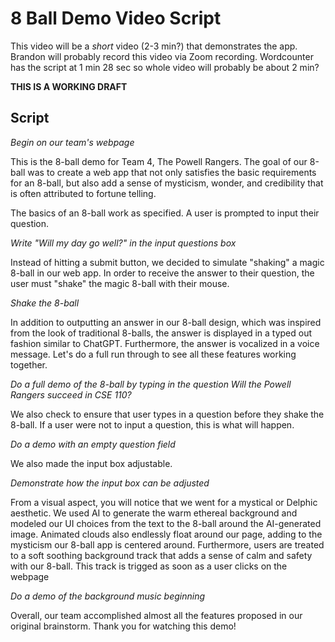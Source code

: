 # 8 Ball Demo Video Script
This video will be a *short* video (2-3 min?) that demonstrates the app. Brandon will probably record this video via Zoom recording. Wordcounter has the script at 1 min 28 sec so whole video will probably be about 2 min?

**THIS IS A WORKING DRAFT**

## Script

*Begin on our team's webpage*

This is the 8-ball demo for Team 4, The Powell Rangers. The goal of our 8-ball was to create a web app that not only satisfies the basic requirements for an 8-ball, but also add a sense of mysticism, wonder, and credibility that is often attributed to fortune telling.

The basics of an 8-ball work as specified. A user is prompted to input their question.

*Write "Will my day go well?" in the input questions box*

Instead of hitting a submit button, we decided to simulate "shaking" a magic 8-ball in our web app. In order to receive the answer to their question, the user must "shake" the magic 8-ball with their mouse.

*Shake the 8-ball*

 In addition to outputting an answer in our 8-ball design, which was inspired from the look of traditional 8-balls, the answer is displayed in a typed out fashion similar to ChatGPT. Furthermore, the answer is vocalized in a voice message. Let's do a full run through to see all these features working together.

 *Do a full demo of the 8-ball by typing in the question Will the Powell Rangers succeed in CSE 110?*

We also check to ensure that user types in a question before they shake the 8-ball. If  a user were not to input a question, this is what will happen.

*Do a demo with an empty question field*

We also made the input box adjustable.

*Demonstrate how the input box can be adjusted*

From a visual aspect, you will notice that we went for a mystical or Delphic aesthetic. We used AI to generate the warm ethereal background and modeled our UI choices from the text to the 8-ball around the AI-generated image. Animated clouds also endlessly float around our page, adding to the mysticism our 8-ball app is centered around. Furthermore, users are treated to a soft soothing background track that adds a sense of calm and safety with our 8-ball. This track is trigged as soon as a user clicks on the webpage

*Do a demo of the background music beginning*

Overall, our team accomplished almost all the features proposed in our original brainstorm. Thank you for watching this demo!